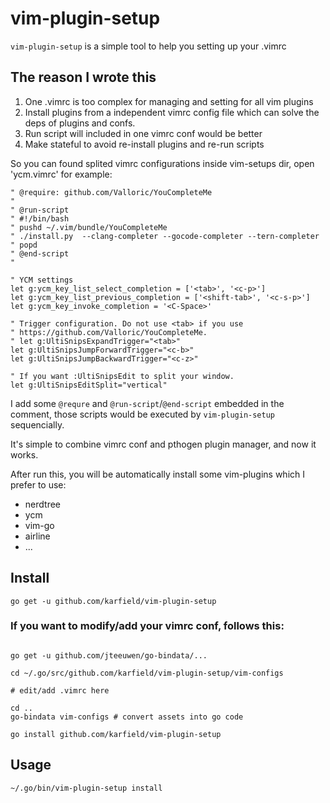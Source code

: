 # vim-plugin-setup

`vim-plugin-setup` is a simple tool to help you setting up your .vimrc

## The reason I wrote this

1. One .vimrc is too complex for managing and setting for all vim plugins
2. Install plugins from a independent vimrc config file which can solve the deps of plugins and confs.
3. Run script will included in one vimrc conf would be better
4. Make stateful to avoid re-install plugins and re-run scripts

So you can found splited vimrc configurations inside vim-setups dir, open 'ycm.vimrc' for example:

```
" @require: github.com/Valloric/YouCompleteMe
"
" @run-script
" #!/bin/bash
" pushd ~/.vim/bundle/YouCompleteMe
" ./install.py  --clang-completer --gocode-completer --tern-completer
" popd
" @end-script
"

" YCM settings
let g:ycm_key_list_select_completion = ['<tab>', '<c-p>']
let g:ycm_key_list_previous_completion = ['<shift-tab>', '<c-s-p>']
let g:ycm_key_invoke_completion = '<C-Space>'

" Trigger configuration. Do not use <tab> if you use
" https://github.com/Valloric/YouCompleteMe.
" let g:UltiSnipsExpandTrigger="<tab>"
let g:UltiSnipsJumpForwardTrigger="<c-b>"
let g:UltiSnipsJumpBackwardTrigger="<c-z>"

" If you want :UltiSnipsEdit to split your window.
let g:UltiSnipsEditSplit="vertical"
```

I add some `@requre` and `@run-script`/`@end-script` embedded in the comment, those scripts would be executed by `vim-plugin-setup` sequencially.

It's simple to combine vimrc conf and pthogen plugin manager, and now it works.

After run this, you will be automatically install some vim-plugins which I prefer to use:

- nerdtree
- ycm
- vim-go
- airline
- ...

## Install

```
go get -u github.com/karfield/vim-plugin-setup
```

### If you want to modify/add your vimrc conf, follows this:

```

go get -u github.com/jteeuwen/go-bindata/...

cd ~/.go/src/github.com/karfield/vim-plugin-setup/vim-configs

# edit/add .vimrc here

cd ..
go-bindata vim-configs # convert assets into go code

go install github.com/karfield/vim-plugin-setup

```

## Usage

```
~/.go/bin/vim-plugin-setup install
```
